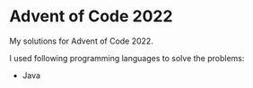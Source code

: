 # Advent of Code 2022
My solutions for Advent of Code 2022.

I used following programming languages to solve the problems:
- Java

